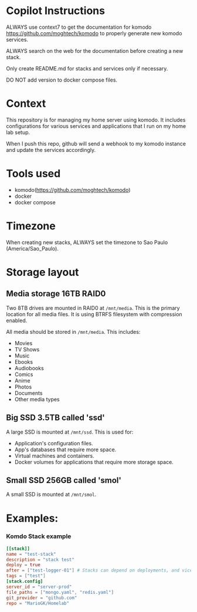 # Copilot Instructions
ALWAYS use context7 to get the documentation for komodo https://github.com/moghtech/komodo to properly generate new komodo services.

ALWAYS search on the web for the documentation before creating a new stack.

Only create README.md for stacks and services only if necessary.

DO NOT add version to docker compose files.

# Context
This repository is for managing my home server using komodo. It includes configurations for various services and applications that I run on my home lab setup.

When I push this repo, github will send a webhook to my komodo instance and update the services accordingly.

# Tools used
- komodo(https://github.com/moghtech/komodo)
- docker
- docker compose

# Timezone
When creating new stacks, ALWAYS set the timezone to Sao Paulo (America/Sao_Paulo).

# Storage layout

## Media storage 16TB RAID0
Two 8TB drives are mounted in RAID0 at `/mnt/media`. This is the primary location for all media files.
It is using BTRFS filesystem with compression enabled.

All media should be stored in `/mnt/media`. This includes:
- Movies
- TV Shows
- Music
- Ebooks
- Audiobooks
- Comics
- Anime
- Photos
- Documents
- Other media types

## Big SSD 3.5TB called 'ssd'
A large SSD is mounted at `/mnt/ssd`. This is used for:
- Application's configuration files.
- App's databases that require more space.
- Virtual machines and containers.
- Docker volumes for applications that require more storage space.

## Small SSD 256GB called 'smol'
A small SSD is mounted at `/mnt/smol`.

# Examples:

### Komdo Stack example
```toml
[[stack]]
name = "test-stack"
description = "stack test"
deploy = true
after = ["test-logger-01"] # Stacks can depend on deployments, and vice versa.
tags = ["test"]
[stack.config]
server_id = "server-prod"
file_paths = ["mongo.yaml", "redis.yaml"]
git_provider = "github.com"
repo = "MarioGK/Homelab"
```